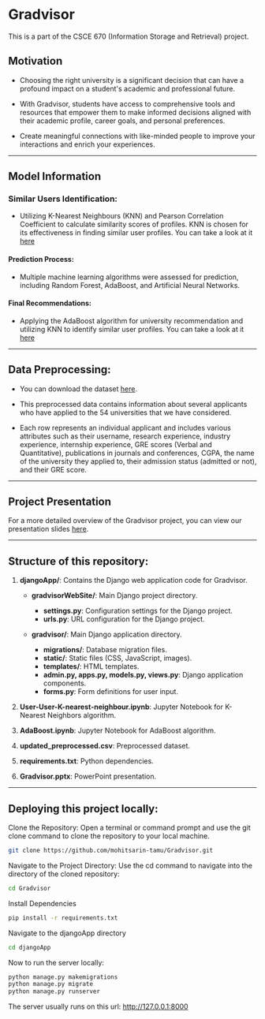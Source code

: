 # Gradvisor
This is a part of the CSCE 670 (Information Storage and Retrieval) project.

## Motivation
- Choosing the right university is a significant decision that can have a profound impact on a student's academic and professional future. 

- With Gradvisor, students have access to comprehensive tools and resources that empower them to make informed decisions aligned with their academic profile, career goals, and personal preferences. 

- Create meaningful connections with like-minded people to improve your interactions and enrich your experiences.

---

## Model Information

### Similar Users Identification:
- Utilizing K-Nearest Neighbours (KNN) and Pearson Correlation Coefficient to calculate similarity scores of profiles. KNN is chosen for its effectiveness in finding similar user profiles. You can take a look at it [here](https://github.com/mohitsarin-tamu/Gradvisor/blob/main/User-User-K-nearest-neighbour.ipynb)

#### Prediction Process:
- Multiple machine learning algorithms were assessed for prediction, including Random Forest, AdaBoost, and Artificial Neural Networks. 

#### Final Recommendations:
- Applying the AdaBoost algorithm for university recommendation and utilizing KNN to identify similar user profiles. You can take a look at it [here](https://github.com/mohitsarin-tamu/Gradvisor/blob/main/AdaBoost.ipynb)

---

## Data Preprocessing: 

- You can download the dataset [here](https://github.com/mohitsarin-tamu/Gradvisor/blob/main/updated_preprocessed.csv).


- This preprocessed data contains information about several applicants who have applied to the 54 universities that we have considered. 

- Each row represents an individual applicant and includes various attributes such as their username, research experience, industry experience, internship experience, GRE scores (Verbal and Quantitative), publications in journals and conferences, CGPA, the name of the university they applied to, their admission status (admitted or not), and their GRE score. 

---

## Project Presentation

For a more detailed overview of the Gradvisor project, you can view our presentation slides [here](https://github.com/mohitsarin-tamu/Gradvisor/blob/updateReadme/Gradvisor.pptx).

---

## Structure of this repository:
1. **djangoApp/**: Contains the Django web application code for Gradvisor.

    - **gradvisorWebSite/**: Main Django project directory.
        - **settings.py**: Configuration settings for the Django project.
        - **urls.py**: URL configuration for the Django project.

    - **gradvisor/**: Main Django application directory.
        - **migrations/**: Database migration files.
        - **static/**: Static files (CSS, JavaScript, images).
        - **templates/**: HTML templates.
        - **admin.py, apps.py, models.py, views.py**: Django application components.
        - **forms.py**: Form definitions for user input.

2. **User-User-K-nearest-neighbour.ipynb**: Jupyter Notebook for K-Nearest Neighbors algorithm.

3. **AdaBoost.ipynb**: Jupyter Notebook for AdaBoost algorithm.

4. **updated_preprocessed.csv**: Preprocessed dataset.

5. **requirements.txt**: Python dependencies.

6. **Gradvisor.pptx**: PowerPoint presentation.

---

## Deploying this project locally:

Clone the Repository: Open a terminal or command prompt and use the git clone command to clone the repository to your local machine. 

```sh
git clone https://github.com/mohitsarin-tamu/Gradvisor.git
```
Navigate to the Project Directory: Use the cd command to navigate into the directory of the cloned repository:

```sh
cd Gradvisor
```

Install Dependencies
```sh
pip install -r requirements.txt
```

Navigate to the djangoApp directory
```sh
cd djangoApp
```

Now to run the server locally: 
```sh
python manage.py makemigrations
python manage.py migrate
python manage.py runserver
```

The server usually runs on this url: http://127.0.0.1:8000 